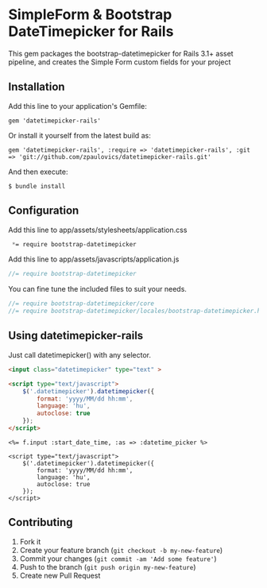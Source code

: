 # SimpleForm & Bootstrap DateTimepicker for Rails

This gem packages the bootstrap-datetimepicker for Rails 3.1+ asset pipeline, and creates the Simple Form custom fields for your project

## Installation

Add this line to your application's Gemfile:

    gem 'datetimepicker-rails'

Or install it yourself from the latest build as:

    gem 'datetimepicker-rails', :require => 'datetimepicker-rails', :git => 'git://github.com/zpaulovics/datetimepicker-rails.git'

And then execute:

    $ bundle install

## Configuration

Add this line to app/assets/stylesheets/application.css

``` css
 *= require bootstrap-datetimepicker
```

Add this line to app/assets/javascripts/application.js

``` javascript
//= require bootstrap-datetimepicker
```

You can fine tune the included files to suit your needs.

```javascript
//= require bootstrap-datetimepicker/core
//= require bootstrap-datetimepicker/locales/bootstrap-datetimepicker.hu.js
```

## Using datetimepicker-rails

Just call datetimepicker() with any selector.

```html
<input class="datetimepicker" type="text" >

<script type="text/javascript">
    $('.datetimepicker').datetimepicker({
        format: 'yyyy/MM/dd hh:mm',
        language: 'hu',
        autoclose: true
    });
</script>
```

```Simple_Form
<%= f.input :start_date_time, :as => :datetime_picker %>

<script type="text/javascript">
    $('.datetimepicker').datetimepicker({
        format: 'yyyy/MM/dd hh:mm',
        language: 'hu',
        autoclose: true
    });
</script>
```


## Contributing

1. Fork it
2. Create your feature branch (`git checkout -b my-new-feature`)
3. Commit your changes (`git commit -am 'Add some feature'`)
4. Push to the branch (`git push origin my-new-feature`)
5. Create new Pull Request
